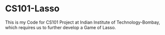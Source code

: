 # CS101-Lasso
This is my Code for CS101 Project at Indian Institute of Technology-Bombay, which requires us to further develop a Game of Lasso.
